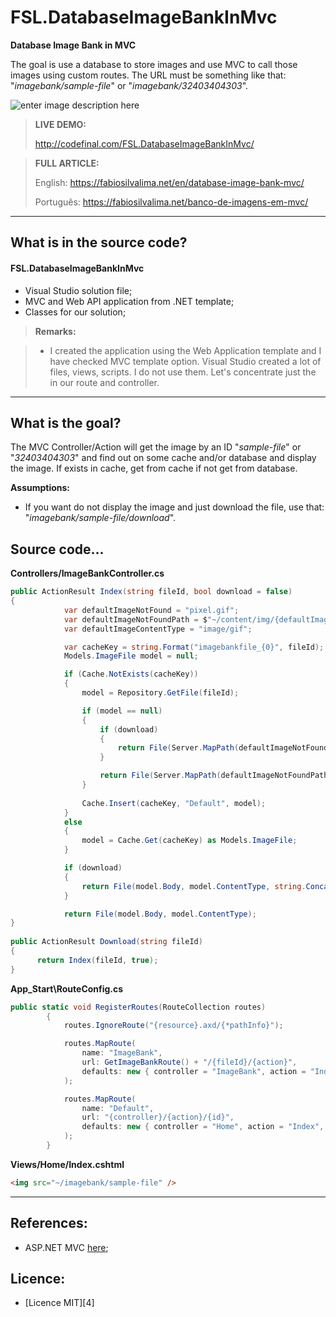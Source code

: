 # FSL.DatabaseImageBankInMvc

**Database Image Bank in MVC**

The goal is use a database to store images and use MVC to call those images using custom routes. The URL must be something like that: "*imagebank/sample-file*" or "*imagebank/32403404303*".

![enter image description here](https://fabiosilvalima.net/wp-content/uploads/2017/01/fabiosilvalima-banco-de-imagens-em-mvc.jpg)


> **LIVE DEMO:**
> 
> http://codefinal.com/FSL.DatabaseImageBankInMvc/

> **FULL ARTICLE:**
>
> English: https://fabiosilvalima.net/en/database-image-bank-mvc/
>
> Português: https://fabiosilvalima.net/banco-de-imagens-em-mvc/

---

What is in the source code?
---

#### <i class="icon-file"></i> FSL.DatabaseImageBankInMvc

- Visual Studio solution file;
- MVC and Web API application from .NET template;
- Classes for our solution; 

> **Remarks:**

> - I created the application using the Web Application template and I have checked MVC template option. Visual Studio created a lot of files, views, scripts. I do not use them. Let's concentrate just the in our route and controller.

---

What is the goal?
---

The MVC Controller/Action will get the image by an ID "*sample-file*" or "*32403404303*" and find out on some cache and/or database and display the image. If exists in cache, get from cache if not get from database.

**Assumptions:**
- If you want do not display the image and just download the file, use that:
"*imagebank/sample-file/download*".


Source code...
---

**Controllers/ImageBankController.cs**
```csharp
public ActionResult Index(string fileId, bool download = false)
{
            var defaultImageNotFound = "pixel.gif";
            var defaultImageNotFoundPath = $"~/content/img/{defaultImageNotFound}";
            var defaultImageContentType = "image/gif";

            var cacheKey = string.Format("imagebankfile_{0}", fileId);
            Models.ImageFile model = null;

            if (Cache.NotExists(cacheKey))
            {
                model = Repository.GetFile(fileId);

                if (model == null)
                {
                    if (download)
                    {
                        return File(Server.MapPath(defaultImageNotFoundPath), defaultImageContentType, defaultImageNotFound);
                    }

                    return File(Server.MapPath(defaultImageNotFoundPath), defaultImageContentType);
                }
                
                Cache.Insert(cacheKey, "Default", model);
            }
            else
            {
                model = Cache.Get(cacheKey) as Models.ImageFile;
            }

            if (download)
            {
                return File(model.Body, model.ContentType, string.Concat(fileId, model.Extension));
            }

            return File(model.Body, model.ContentType);
}
        
public ActionResult Download(string fileId)
{
	  return Index(fileId, true);
}
```

**App_Start\RouteConfig.cs**
```csharp
public static void RegisterRoutes(RouteCollection routes)
        {
            routes.IgnoreRoute("{resource}.axd/{*pathInfo}");

            routes.MapRoute(
                name: "ImageBank",
                url: GetImageBankRoute() + "/{fileId}/{action}",
                defaults: new { controller = "ImageBank", action = "Index" }
            );

            routes.MapRoute(
                name: "Default",
                url: "{controller}/{action}/{id}",
                defaults: new { controller = "Home", action = "Index", id = UrlParameter.Optional }
            );
        }
```


**Views/Home/Index.cshtml**
```html
<img src="~/imagebank/sample-file" />
```

----------

References:
---

- ASP.NET MVC [here][1];

Licence:
---

- [Licence MIT][4]


  [1]: https://www.asp.net/mvc
